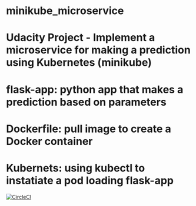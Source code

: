 # minikube_microservice
# Udacity Project - Implement a microservice for making a prediction using Kubernetes (minikube)
# flask-app: python app that makes a prediction based on parameters
# Dockerfile: pull image to create a Docker container
# Kubernets: using kubectl to instatiate a pod loading flask-app
[![CircleCI](https://circleci.com/gh/antonyseabramedeiros/minikube_microservice.svg?style=svg)](https://circleci.com/gh/antonyseabramedeiros/minikube_microservice)
